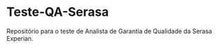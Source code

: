 # Teste-QA-Serasa
Repositório para o teste de Analista de Garantia de Qualidade da Serasa Experian.

